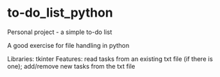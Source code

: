 # to-do_list_python
Personal project - a simple to-do list

A good exercise for file handling in python

Libraries: tkinter
Features: read tasks from an existing txt file (if there is one); add/remove new tasks from the txt file
